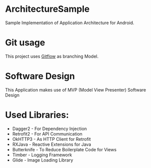 # ArchitectureSample
Sample Implementation of Application Architecture for Android.

# Git usage
This project uses [Gitflow](http://nvie.com/posts/a-successful-git-branching-model/) as branching Model.

# Software Design
This Application makes use of MVP (Model View Presenter) Software Design

# Used Libraries:
* Dagger2 - For Dependency Injection
* Retrofit2 - For API Communication
* OkHTTP3 - As HTTP Client for Retrofit
* RXJava - Reactive Extensions for Java
* Butterknife - To Reduce Boilerplate Code for Views 
* Timber - Logging Framework
* Glide - Image Loading Library
